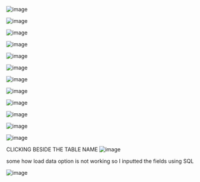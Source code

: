 ![image](https://github.com/user-attachments/assets/2c140537-b145-40cf-a898-1fb8686cbc17)


![image](https://github.com/user-attachments/assets/e9e34518-44aa-4e73-a0fa-3033d02c2b6f)



![image](https://github.com/user-attachments/assets/0e657bd7-63db-4268-845e-43da2e6166e9)


![image](https://github.com/user-attachments/assets/534ebb93-aa38-4be1-8920-7405d5b641a0)


![image](https://github.com/user-attachments/assets/713cdd72-b106-401e-8b96-84b0fbf22ba0)



![image](https://github.com/user-attachments/assets/cc7fabc1-3b5d-41ee-b754-a581fcae1056)


![image](https://github.com/user-attachments/assets/ae08c9e2-a2b5-4c15-a95c-263d9893c061)


![image](https://github.com/user-attachments/assets/15aa4838-d8c8-41c4-af8d-61115aae3107)


![image](https://github.com/user-attachments/assets/ae59d5ce-29d7-4a7e-ae0f-96c30ecf3c21)

![image](https://github.com/user-attachments/assets/7dba6425-8d4e-43d7-be46-6610a2d49f10)


![image](https://github.com/user-attachments/assets/3167ada9-3719-41ea-9558-fc4e9c33fe45)

![image](https://github.com/user-attachments/assets/e4ac92cf-d206-4246-9abd-2016e12c0cf2)

CLICKING BESIDE THE TABLE NAME 
![image](https://github.com/user-attachments/assets/266bca68-75ac-4340-9cc3-46b090890249)





some how load data option is not working so I inputted the fields using SQL


![image](https://github.com/user-attachments/assets/4f47407a-c477-4169-a8a6-f276516a5440)






